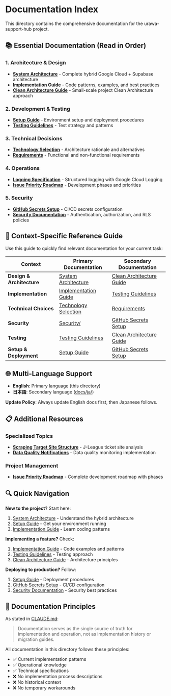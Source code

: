 # Documentation Index

This directory contains the comprehensive documentation for the urawa-support-hub project.

## 📚 Essential Documentation (Read in Order)

### 1. Architecture & Design

- **[System Architecture](system-architecture.md)** - Complete hybrid Google Cloud + Supabase
  architecture
- **[Implementation Guide](implementation-guide.md)** - Code patterns, examples, and best practices
- **[Clean Architecture Guide](clean-architecture-guide.md)** - Small-scale project Clean
  Architecture approach

### 2. Development & Testing

- **[Setup Guide](setup-guide.md)** - Environment setup and deployment procedures
- **[Testing Guidelines](testing-guidelines.md)** - Test strategy and patterns

### 3. Technical Decisions

- **[Technology Selection](tech-selection.md)** - Architecture rationale and alternatives
- **[Requirements](requirements.md)** - Functional and non-functional requirements

### 4. Operations

- **[Logging Specification](logging-specification.md)** - Structured logging with Google Cloud
  Logging
- **[Issue Priority Roadmap](issue-priority-roadmap.md)** - Development phases and priorities

### 5. Security

- **[GitHub Secrets Setup](github-secrets-setup.md)** - CI/CD secrets configuration
- **[Security Documentation](security/)** - Authentication, authorization, and RLS policies

## 🎯 Context-Specific Reference Guide

Use this guide to quickly find relevant documentation for your current task:

| Context                   | Primary Documentation                           | Secondary Documentation                                 |
| ------------------------- | ----------------------------------------------- | ------------------------------------------------------- |
| **Design & Architecture** | [System Architecture](system-architecture.md)   | [Clean Architecture Guide](clean-architecture-guide.md) |
| **Implementation**        | [Implementation Guide](implementation-guide.md) | [Testing Guidelines](testing-guidelines.md)             |
| **Technical Choices**     | [Technology Selection](tech-selection.md)       | [Requirements](requirements.md)                         |
| **Security**              | [Security/](security/)                          | [GitHub Secrets Setup](github-secrets-setup.md)         |
| **Testing**               | [Testing Guidelines](testing-guidelines.md)     | [Clean Architecture Guide](clean-architecture-guide.md) |
| **Setup & Deployment**    | [Setup Guide](setup-guide.md)                   | [GitHub Secrets Setup](github-secrets-setup.md)         |

## 🌐 Multi-Language Support

- **English**: Primary language (this directory)
- **日本語**: Secondary language ([docs/ja/](ja/))

**Update Policy**: Always update English docs first, then Japanese follows.

## 📋 Additional Resources

### Specialized Topics

- **[Scraping Target Site Structure](scraping-target-site-structure.md)** - J-League ticket site
  analysis
- **[Data Quality Notifications](issue-data-quality-notification.md)** - Data quality monitoring
  implementation

### Project Management

- **[Issue Priority Roadmap](issue-priority-roadmap.md)** - Complete development roadmap with phases

## 🔍 Quick Navigation

**New to the project?** Start here:

1. [System Architecture](system-architecture.md) - Understand the hybrid architecture
2. [Setup Guide](setup-guide.md) - Get your environment running
3. [Implementation Guide](implementation-guide.md) - Learn coding patterns

**Implementing a feature?** Check:

1. [Implementation Guide](implementation-guide.md) - Code examples and patterns
2. [Testing Guidelines](testing-guidelines.md) - Testing approach
3. [Clean Architecture Guide](clean-architecture-guide.md) - Architecture principles

**Deploying to production?** Follow:

1. [Setup Guide](setup-guide.md) - Deployment procedures
2. [GitHub Secrets Setup](github-secrets-setup.md) - CI/CD configuration
3. [Security Documentation](security/) - Security best practices

## 📖 Documentation Principles

As stated in [CLAUDE.md](../CLAUDE.md):

> Documentation serves as the single source of truth for implementation and operation, not as
> implementation history or migration guides.

All documentation in this directory follows these principles:

- ✅ Current implementation patterns
- ✅ Operational knowledge
- ✅ Technical specifications
- ❌ No implementation process descriptions
- ❌ No historical context
- ❌ No temporary workarounds
